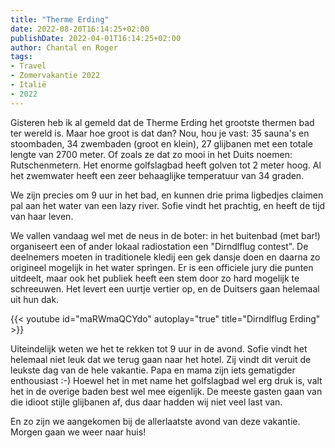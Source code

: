 ```yaml
---
title: "Therme Erding"
date: 2022-08-20T16:14:25+02:00
publishDate: 2022-04-01T16:14:25+02:00
author: Chantal en Roger
tags:
- Travel
- Zomervakantie 2022
- Italië
- 2022
---
```


Gisteren heb ik al gemeld dat de Therme Erding het grootste thermen bad ter wereld is. Maar hoe groot is dat dan? Nou, hou je vast: 35 sauna's en stoombaden, 34 zwembaden (groot en klein), 27 glijbanen met een totale lengte van 2700 meter. Of zoals ze dat zo mooi in het Duits noemen: Rutschenmetern. Het enorme golfslagbad heeft golven tot 2 meter hoog. Al het zwemwater heeft een zeer behaaglijke temperatuur van 34 graden.

We zijn precies om 9 uur in het bad, en kunnen drie prima ligbedjes claimen pal aan het water van een lazy river. Sofie vindt het prachtig, en heeft de tijd van haar leven.

We vallen vandaag wel met de neus in de boter: in het buitenbad (met bar!) organiseert een of ander lokaal radiostation een "Dirndlflug contest". De deelnemers moeten in traditionele kledij een gek dansje doen en daarna zo origineel mogelijk in het water springen. Er is een officiele jury die punten uitdeelt, maar ook het publiek heeft een stem door zo hard mogelijk te schreeuwen. Het levert een uurtje vertier op, en de Duitsers gaan helemaal uit hun dak.

{{< youtube id="maRWmaQCYdo" autoplay="true" title="Dirndlflug Erding" >}}

Uiteindelijk weten we het te rekken tot 9 uur in de avond. Sofie vindt het helemaal niet leuk dat we terug gaan naar het hotel. Zij vindt dit veruit de leukste dag van de hele vakantie. Papa en mama zijn iets gematigder enthousiast :-) Hoewel het in met name het golfslagbad wel erg druk is, valt het in de overige baden best wel mee eigenlijk. De meeste gasten gaan van die idioot stijle glijbanen af, dus daar hadden wij niet veel last van.

En zo zijn we aangekomen bij de allerlaatste avond van deze vakantie. Morgen gaan we weer naar huis!
